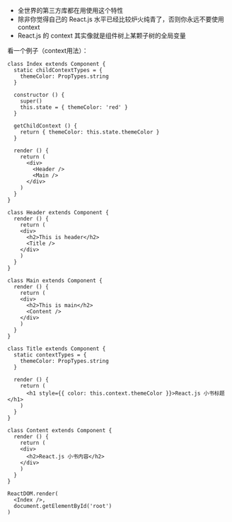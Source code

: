 <!--
 * @Description: 组件内的全局变量context
 * @Author: xiao.zhang
 * @Date: 2020-09-22 19:48:55
 * @LastEditors: xiao.zhang
 * @LastEditTime: 2020-09-23 11:07:38
-->
+ 全世界的第三方库都在用使用这个特性
+ 除非你觉得自己的 React.js 水平已经比较炉火纯青了，否则你永远不要使用 context
+ React.js 的 context 其实像就是组件树上某颗子树的全局变量

看一个例子（context用法）：
```
class Index extends Component {
  static childContextTypes = {
    themeColor: PropTypes.string
  }

  constructor () {
    super()
    this.state = { themeColor: 'red' }
  }

  getChildContext () {
    return { themeColor: this.state.themeColor }
  }

  render () {
    return (
      <div>
        <Header />
        <Main />
      </div>
    )
  }
}

class Header extends Component {
  render () {
    return (
    <div>
      <h2>This is header</h2>
      <Title />
    </div>
    )
  }
}

class Main extends Component {
  render () {
    return (
    <div>
      <h2>This is main</h2>
      <Content />
    </div>
    )
  }
}

class Title extends Component {
  static contextTypes = {
    themeColor: PropTypes.string
  }

  render () {
    return (
      <h1 style={{ color: this.context.themeColor }}>React.js 小书标题</h1>
    )
  }
}

class Content extends Component {
  render () {
    return (
    <div>
      <h2>React.js 小书内容</h2>
    </div>
    )
  }
}

ReactDOM.render(
  <Index />,
  document.getElementById('root')
)
```


